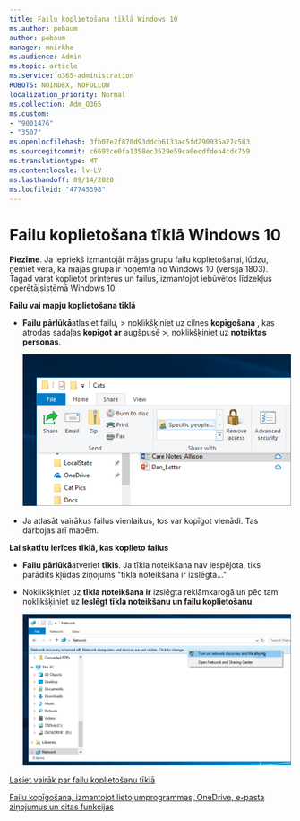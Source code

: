 ```yaml
---
title: Failu koplietošana tīklā Windows 10
ms.author: pebaum
author: pebaum
manager: mnirkhe
ms.audience: Admin
ms.topic: article
ms.service: o365-administration
ROBOTS: NOINDEX, NOFOLLOW
localization_priority: Normal
ms.collection: Adm_O365
ms.custom:
- "9001476"
- "3507"
ms.openlocfilehash: 3fb07e2f870d93ddcb6133ac5fd290935a27c583
ms.sourcegitcommit: c6692ce0fa1358ec3529e59ca0ecdfdea4cdc759
ms.translationtype: MT
ms.contentlocale: lv-LV
ms.lasthandoff: 09/14/2020
ms.locfileid: "47745398"
---
```

# <a name="file-sharing-over-a-network-in-windows-10"></a>Failu koplietošana tīklā Windows 10

**Piezīme**. Ja iepriekš izmantojāt mājas grupu failu koplietošanai, lūdzu, ņemiet vērā, ka mājas grupa ir noņemta no Windows 10 (versija 1803). Tagad varat koplietot printerus un failus, izmantojot iebūvētos līdzekļus operētājsistēmā Windows 10.

**Failu vai mapju koplietošana tīklā**

- **Failu pārlūkā**atlasiet failu, > noklikšķiniet uz cilnes **kopīgošana** , kas atrodas sadaļas **kopīgot ar** augšpusē >, noklikšķiniet uz **noteiktas personas**.

    ![Koplietot failu ar noteiktām personām.](media/share-with-specific-people.png)
          
- Ja atlasāt vairākus failus vienlaikus, tos var kopīgot vienādi. Tas darbojas arī mapēm.

**Lai skatītu ierīces tīklā, kas koplieto failus**

- **Failu pārlūkā**atveriet **tīkls**. Ja tīkla noteikšana nav iespējota, tiks parādīts kļūdas ziņojums "tīkla noteikšana ir izslēgta..."

- Noklikšķiniet uz **tīkla noteikšana ir** izslēgta reklāmkarogā un pēc tam noklikšķiniet uz **Ieslēgt tīkla noteikšanu un failu koplietošanu**.

    ![Ieslēdziet tīkla noteikšanu un failu koplietošanu.](media/turn-on-network-discovery.png)

[Lasiet vairāk par failu koplietošanu tīklā](https://support.microsoft.com/help/4092694/windows-10-file-sharing-over-a-network)

[Failu kopīgošana, izmantojot lietojumprogrammas, OneDrive, e-pasta ziņojumus un citas funkcijas](https://support.microsoft.com/help/4027674/windows-10-share-files-in-file-explorer)
